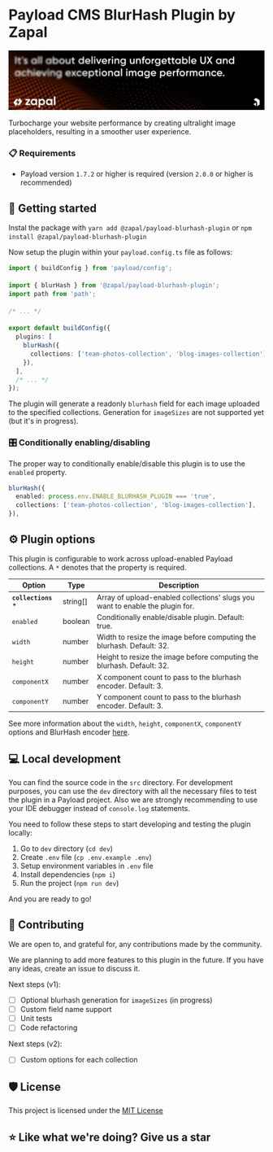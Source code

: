 # Payload CMS BlurHash Plugin by Zapal

[![](/github-banner.jpg)](https://www.zapal.tech)

Turbocharge your website performance by creating ultralight image placeholders, resulting in a smoother user experience.

### 📋 Requirements

- Payload version `1.7.2` or higher is required (version `2.0.0` or higher is recommended)

## 🚀 Getting started

Instal the package with `yarn add @zapal/payload-blurhash-plugin` or `npm install @zapal/payload-blurhash-plugin`

Now setup the plugin within your `payload.config.ts` file as follows:

```ts
import { buildConfig } from 'payload/config';

import { blurHash } from '@zapal/payload-blurhash-plugin';
import path from 'path';

/* ... */

export default buildConfig({
  plugins: [
    blurHash({
      collections: ['team-photos-collection', 'blog-images-collection'],
    }),
  ],
  /* ... */
});
```

The plugin will generate a readonly `blurhash` field for each image uploaded to the specified collections. Generation
for `imageSizes` are not supported yet (but it's in progress).

### 🎛️ Conditionally enabling/disabling

The proper way to conditionally enable/disable this plugin is to use the `enabled` property.

```ts
blurHash({
  enabled: process.env.ENABLE_BLURHASH_PLUGIN === 'true',
  collections: ['team-photos-collection', 'blog-images-collection'],
}),
```

## ⚙️ Plugin options

This plugin is configurable to work across upload-enabled Payload collections. A `*` denotes that the property is
required.

| Option               | Type     | Description                                                                   |
| -------------------- | -------- | ----------------------------------------------------------------------------- |
| **`collections`** \* | string[] | Array of upload-enabled collections' slugs you want to enable the plugin for. |
| `enabled`            | boolean  | Conditionally enable/disable plugin. Default: true.                           |
| `width`              | number   | Width to resize the image before computing the blurhash. Default: 32.         |
| `height`             | number   | Height to resize the image before computing the blurhash. Default: 32.        |
| `componentX`         | number   | X component count to pass to the blurhash encoder. Default: 3.                |
| `componentY`         | number   | Y component count to pass to the blurhash encoder. Default: 3.                |

See more information about the `width`, `height`, `componentX`, `componentY` options and BlurHash encoder
[here](https://github.com/woltapp/blurhash#good-questions).

## 💻 Local development

You can find the source code in the `src` directory. For development purposes, you can use the `dev` directory with all
the necessary files to test the plugin in a Payload project. Also we are strongly recommending to use your IDE debugger
instead of `console.log` statements.

You need to follow these steps to start developing and testing the plugin locally:

1. Go to `dev` directory (`cd dev`)
2. Create `.env` file (`cp .env.example .env`)
3. Setup environment variables in `.env` file
4. Install dependencies (`npm i`)
5. Run the project (`npm run dev`)

And you are ready to go!

## 🤝 Contributing

We are open to, and grateful for, any contributions made by the community.

We are planning to add more features to this plugin in the future. If you have any ideas, create an issue to discuss it.

Next steps (v1):

- [ ] Optional blurhash generation for `imageSizes` (in progress)
- [ ] Custom field name support
- [ ] Unit tests
- [ ] Code refactoring

Next steps (v2):

- [ ] Custom options for each collection

## 🛡️ License

This project is licensed under the [MIT License](/LICENSE)

## ⭐ Like what we're doing? Give us a star
